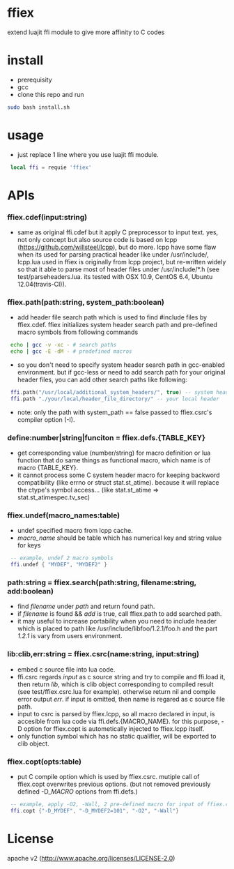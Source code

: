 ffiex
=====

extend luajit ffi module to give more affinity to C codes


install
=======
- prerequisity
 - gcc
- clone this repo and run
``` bash
sudo bash install.sh
```


usage
=====

- just replace 1 line where you use luajit ffi module. 
``` lua
 local ffi = requie 'ffiex'
```


APIs
====

### ffiex.cdef(input:string)
- same as original ffi.cdef but it apply C preprocessor to input text. yes, not only concept but also source code is based on lcpp (https://github.com/willsteel/lcpp), but do more. lcpp have some flaw when its used for parsing practical header like under /usr/include/, lcpp.lua used in ffiex is originally from lcpp project, but re-written widely so that it able to parse most of header files under /usr/include/*.h  (see test/parseheaders.lua. its tested with OSX 10.9, CentOS 6.4, Ubuntu 12.04(travis-CI)).

### ffiex.path(path:string, system_path:boolean)
- add header file search path which is used to find #include files by ffiex.cdef. ffiex initializes system header search path and pre-defined macro symbols from following commands
 
``` bash
 echo | gcc -v -xc - # search paths
 echo | gcc -E -dM - # predefined macros
```
 
- so you don't need to specify system header search path in gcc-enabled environment. but if gcc-less or need to add search path for your original header files, you can add other search paths like following:
``` lua
 ffi.path("/usr/local/additional_system_headers/", true) -- system header
 ffi.path "./your/local/header_file_directory/" -- your local header
```
- note: only the path with system_path == false passed to ffiex.csrc's compiler option (-I).

### define:number|string|funciton = ffiex.defs.{TABLE_KEY}
- get corresponding value (number/string) for macro definition or lua function that do same things as functional macro, which name is of macro {TABLE_KEY}.
- it cannot process some C system header macro for keeping backword compatibility (like errno or struct stat.st_atime).
because it will replace the ctype's symbol access... (like stat.st_atime => stat.st_atimespec.tv_sec)

### ffiex.undef(macro_names:table)
- undef specified macro from lcpp cache.
- *macro_name* should be table which has numerical key and string value for keys
``` lua
 -- example, undef 2 macro symbols
 ffi.undef { "MYDEF", "MYDEF2" } 
```
 
### path:string = ffiex.search(path:string, filename:string, add:boolean)
- find *filename* under *path* and return found path. 
- if *filename* is found && *add* is true, call ffiex.path to add searched path.
- it may useful to increase portability when you need to include header which is placed to path like  /usr/include/libfoo/1.2.1/foo.h and the part *1.2.1* is vary from users environment.
 
### lib:clib,err:string = ffiex.csrc(name:string, input:string)
- embed c source file into lua code. 
- ffi.csrc regards *input* as c source string and try to compile and ffi.load it, then return *lib*, which is clib object corresponding to compiled result (see test/ffiex.csrc.lua for example). otherwise return nil and compile error output *err*. if input is omitted, then name is regared as c source file path. 
- input to csrc is parsed by ffiex.lcpp, so all macro declared in input, is accesible from lua code via ffi.defs.{MACRO_NAME}. for this purpose, -D option for ffiex.copt is autometically injected to ffiex.lcpp itself.
- only function symbol which has no static qualifier, will be exported to clib object.
 
### ffiex.copt(opts:table)
- put C compile option which is used by ffiex.csrc. mutiple call of ffiex.copt overwrites previous options. (but not removed previously defined -D_*MACRO* options from ffi.defs.) 
``` lua
 -- example, apply -O2, -Wall, 2 pre-defined macro for input of ffiex.csrc
 ffi.copt {"-D_MYDEF", "-D_MYDEF2=101", "-O2", "-Wall"}
```
 
 



License
=======

apache v2 (http://www.apache.org/licenses/LICENSE-2.0)
